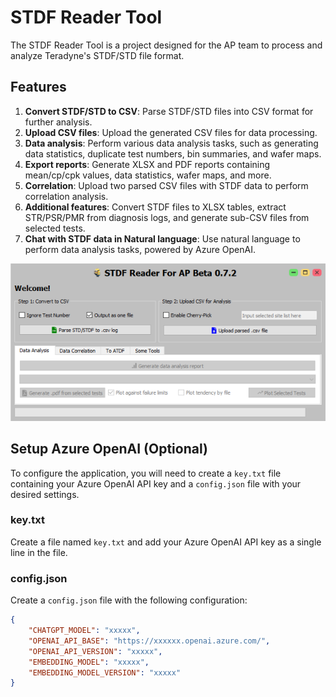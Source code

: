 # STDF Reader Tool

The STDF Reader Tool is a project designed for the AP team to process and analyze Teradyne's STDF/STD file format.

## Features

1. **Convert STDF/STD to CSV**: Parse STDF/STD files into CSV format for further analysis.
2. **Upload CSV files**: Upload the generated CSV files for data processing.
3. **Data analysis**: Perform various data analysis tasks, such as generating data statistics, duplicate test numbers, bin summaries, and wafer maps.
4. **Export reports**: Generate XLSX and PDF reports containing mean/cp/cpk values, data statistics, wafer maps, and more.
5. **Correlation**: Upload two parsed CSV files with STDF data to perform correlation analysis.
6. **Additional features**: Convert STDF files to XLSX tables, extract STR/PSR/PMR from diagnosis logs, and generate sub-CSV files from selected tests.
7. **Chat with STDF data in Natural language**: Use natural language to perform data analysis tasks, powered by Azure OpenAI.

![Sample Screenshots](/img/sample_screenshots.png)

## Setup Azure OpenAI (Optional)
To configure the application, you will need to create a `key.txt` file containing your Azure OpenAI API key and a `config.json` file with your desired settings.

### key.txt

Create a file named `key.txt` and add your Azure OpenAI API key as a single line in the file.

### config.json

Create a `config.json` file with the following configuration:

```json
{
    "CHATGPT_MODEL": "xxxxx",
    "OPENAI_API_BASE": "https://xxxxxx.openai.azure.com/",
    "OPENAI_API_VERSION": "xxxxx",
    "EMBEDDING_MODEL": "xxxxx",
    "EMBEDDING_MODEL_VERSION": "xxxxx"
}
